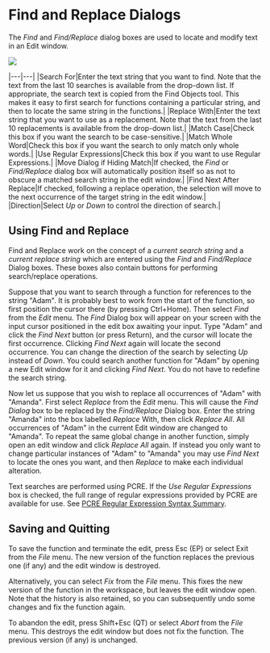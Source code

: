 <h1 class="heading"><span class="name">Find and Replace Dialogs</span></h1>

The *Find* and *Find/Replace* dialog boxes are used to locate and modify text in an Edit window.

![](img/find-replace-dialog.png)

|---|---|
|Search For|Enter the text string that you want to find. Note that the text from the last 10 searches is available from the drop-down list. If appropriate, the search text is copied from the Find Objects tool. This makes it easy to first search for functions containing a particular string, and then to locate the same string in the functions.|
|Replace With|Enter the text string that you want to use as a replacement. Note that the text from the last 10 replacements is available from the drop-down list.|
|Match Case|Check this box if you want the search to be case-sensitive.|
|Match Whole Word|Check this box if you want the search to only match only whole words.|
|Use Regular Expressions|Check this box if you want to use Regular Expressions.|
|Move Dialog if Hiding Match|If checked, the *Find* or *Find/Replace* dialog box will automatically position itself so as not to obscure a matched search string in the edit window.|
|Find Next After Replace|If checked, following a replace operation, the selection will move to the next occurrence of the target string in the edit window.|
|Direction|Select *Up* or *Down* to control the direction of search.|

## Using Find and Replace

Find and Replace work on the concept of a *current search string* and a *current replace string* which are entered using the *Find* and *Find/Replace* Dialog boxes. These boxes also contain buttons for performing search/replace operations.

Suppose that you want to search through a function for references to the string "Adam". It is probably best to work from the start of the function, so first position the cursor there (by pressing Ctrl+Home). Then select *Find* from the *Edit* menu. The *Find* Dialog box will appear on your screen with the input cursor positioned in the edit box awaiting your input. Type "Adam" and click the *Find Next* button (or press Return), and the cursor will locate the first occurrence. Clicking *Find Next* again will locate the second occurrence. You can change the direction of the search by selecting *Up* instead of *Down*. You could search another function for "Adam" by opening a new Edit window for it and clicking *Find Next*. You do not have to redefine the search string.

Now let us suppose that you wish to replace all occurrences of "Adam" with "Amanda". First select *Replace* from the *Edit* menu. This will cause the *Find Dialog* box to be replaced by the *Find/Replace* Dialog box. Enter the string "Amanda" into the box labelled *Replace* With, then click *Replace All*. All occurrences of "Adam" in the current Edit window are changed to "Amanda". To repeat the same global change in another function, simply open an edit window and click *Replace All* again. If instead you only want to change particular instances of "Adam" to "Amanda" you may use *Find Next* to locate the ones you want, and then *Replace* to make each individual alteration.

Text searches are performed using PCRE. If the *Use Regular Expressions* box is checked, the full range of regular expressions provided by PCRE are available for use. See [PCRE Regular Expression Syntax Summary](../../language-reference-guide/pcre-specifications).

## Saving and Quitting

To save the function and terminate the edit, press Esc (EP) or select Exit from the *File* menu. The new version of the function replaces the previous one (if any) and the edit window is destroyed.

Alternatively, you can select *Fix* from the *File* menu. This fixes the new version of the function in the workspace, but leaves the edit window open. Note that the history is also retained, so you can subsequently undo some changes and fix the function again.

To abandon the edit, press Shift+Esc (QT) or select *Abort* from the *File* menu. This destroys the edit window but does not fix the function. The previous version (if any) is unchanged.
